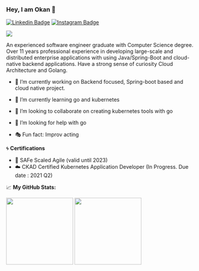 ### Hey, I am Okan 👋
[![Linkedin Badge](https://img.shields.io/badge/-LinkedIn-0e76a8?style=flat-square&logo=Linkedin&logoColor=white)](https://linkedin.com/in/ocetin)
[![Instagram Badge](https://img.shields.io/badge/-Instagram-e4405f?style=flat-square&logo=Instagram&logoColor=white)](https://instagram.com/ocetin/)

![](https://komarev.com/ghpvc/?username=okancetin)

An experienced software engineer graduate with Computer Science degree. Over 11 years professional experience in developing large-scale and distributed enterprise applications with using Java/Spring-Boot and cloud-native backend applications. Have a strong sense of curiosity Cloud Architecture and Golang.

- 🔭 I’m currently working on Backend focused, Spring-boot based and cloud native project.


- 🌱 I’m currently learning go and kubernetes
- 👯 I’m looking to collaborate on creating kubernetes tools with go
- 🤔 I’m looking for help with go
- :performing_arts: Fun fact: Improv acting

:cyclone: **Certifications**
- :triangular_flag_on_post: SAFe Scaled Agile (valid until 2023)
- :cloud: CKAD Certified Kubernetes Application Developer (In Progress. Due date : 2021 Q2)


📈 **My GitHub Stats:**

<p>
  <img height="180em" src="https://github-readme-stats.vercel.app/api?username=okancetin&show_icons=true&hide_border=true&&count_private=true&include_all_commits=true" />
  <img height="180em" src="https://github-readme-stats.vercel.app/api/top-langs/?username=okancetin&exclude_repo=KNN-Image-Classification&show_icons=true&hide_border=true&layout=compact&langs_count=8"/>
</p>

